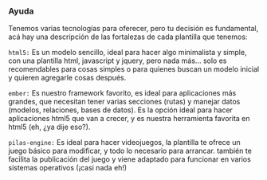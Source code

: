 ### Ayuda


Tenemos varias tecnologías para oferecer, pero tu decisión es fundamental,
acá hay una descripción de las fortalezas de cada plantilla que tenemos:

`html5:` Es un modelo sencillo, ideal para hacer algo minimalista y simple,
       con una plantilla html, javascript y jquery, pero nada más... solo
       es recomendables para cosas simples o para quienes buscan un modelo
       inicial y quieren agregarle cosas después.

`ember:` Es nuestro framework favorito, es ideal para aplicaciones más grandes,
       que necesitan tener varias secciones (rutas) y manejar datos (modelos,
       relaciones, bases de datos). Es la opción ideal para hacer
       aplicaciones html5 que van a crecer, y es nuestra herramienta
       favorita en html5 (eh, ¿ya dije eso?).

`pilas-engine:` Es ideal para hacer videojuegos, la plantilla te ofrece un
              juego básico para modificar, y todo lo necesario para arrancar.
              también te facilita la publicación del juego y viene adaptado
              para funcionar en varios sistemas operativos (¡casi nada eh!)
